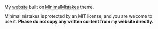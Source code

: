 My [website](kochbj.github.io) built on [MinimalMistakes](https://github.com/mmistakes) theme.

Minimal mistakes is protected by an MIT license, and you are welcome to use it. **Please do not copy any written content from my website directly.**
